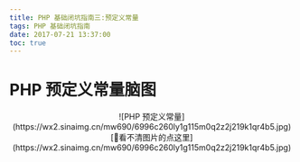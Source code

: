 ```yaml
---
title: PHP 基础闭坑指南三:预定义常量
tags: PHP 基础闭坑指南
date: 2017-07-21 13:37:00
toc: true
---
```

# PHP 预定义常量脑图
<center>![PHP 预定义常量](https://wx2.sinaimg.cn/mw690/6996c260ly1g115m0q2z2j219k1qr4b5.jpg)</center>
<center>[🙋看不清图片的点这里](https://wx2.sinaimg.cn/mw690/6996c260ly1g115m0q2z2j219k1qr4b5.jpg)</center>
<!-- more -->

